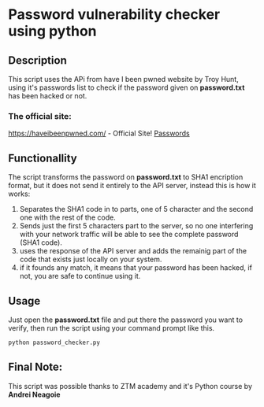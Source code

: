 # Password vulnerability checker using python

## Description
This script uses the APi from have I been pwned website by Troy Hunt, using it's passwords list to check if the password given on **password.txt** has been hacked or not.

### The official site:


https://haveibeenpwned.com/ - Official Site!
[Passwords](https://haveibeenpwned.com/Passwords)

## Functionallity 
The script transforms the password on **password.txt** to SHA1 encription format, but it does not send it entirely to the API server, instead this is how it works:

  1) Separates the SHA1 code in to parts, one of 5 character and the second one with the rest of the code.
  2) Sends just the first 5 characters part to the server, so no one interfering with your network traffic will be able to see the complete password (SHA1 code).
  3) uses the response of the API server and adds the remainig part of the code that exists just locally on your system.
  4) if it founds any match, it means that your password has been hacked, if not, you are safe to continue using it.

## Usage
Just open the **password.txt** file and put there the password you want to verify, then run the script using your command prompt like this.

```python
python password_checker.py
```

## Final Note:

This script was possible thanks to ZTM academy and it's Python course by **Andrei Neagoie**
